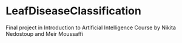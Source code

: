 # LeafDiseaseClassification
Final project in Introduction to Artificial Intelligence Course by Nikita Nedostoup and Meir Moussaffi
